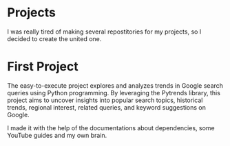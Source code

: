 # Projects
I was really tired of making several repostitories for my projects, so I decided to create the united one.

# First Project
The easy-to-execute project explores and analyzes trends in Google search queries using Python programming. By leveraging the Pytrends library, this project aims to uncover insights into popular search topics, historical trends, regional interest, related queries, and keyword suggestions on Google.

I made it with the help of the documentations about dependencies, some YouTube guides and my own brain.

